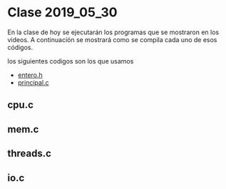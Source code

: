 # Clase 2019_05_30

En la clase de hoy se ejecutarán los programas que se mostraron en los videos. A continuación se mostrará como se compila cada uno de esos códigos.

los siguientes codigos son los que usamos
* [entero.h](entero.h)
* [principal.c](principal.c)

## cpu.c

## mem.c

## threads.c

## io.c

